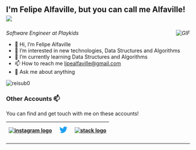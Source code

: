 <h2>I'm Felipe Alfaville, but you can call me Alfaville! <img src="https://media.giphy.com/media/12oufCB0MyZ1Go/giphy.gif" width="50"></h2>

<p><em>Software Engineer at Playkids<img align="right" alt="GIF" src="https://media.giphy.com/media/iIqmM5tTjmpOB9mpbn/giphy.gif" /></em></p>

- 👋 Hi, I’m Felipe Alfaville
- 👀 I’m interested in new technologies, Data Structures and Algorithms
- 🌱 I’m currently learning Data Structures and Algorithms
- 📫 How to reach me lipealfaville@gmail.com
- 💬 Ask me about anything

<p align="left">
  <img src="https://github-readme-stats.vercel.app/api?username=Alfaville&show_icons=true" alt="reisub0" />
</p>

### Other Accounts 📫

You can find and get touch with me on these accounts!

| [<img src="https://raw.githubusercontent.com/Delta456/Delta456/master/img/instagram.jpg" alt="instagram logo" width="24">](https://www.instagram.com/felipealfaville/) | [<img src="https://raw.githubusercontent.com/Delta456/Delta456/master/img/twitter.png" alt="twitter logo" width="34">](https://twitter.com/felipealfaville) | [<img src="https://raw.githubusercontent.com/Delta456/Delta456/master/img/stack.svg" alt="stack logo" width="24">](https://stackoverflow.com/users/1701029/alfaville)
|---|---|---|

---
